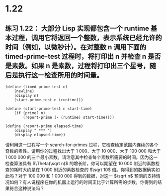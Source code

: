 # 1.22

## 练习 1.22： 大部分 Lisp 实现都包含一个 runtime 基本过程，调用它将返回一个整数，表示系统已经允许的时间（例如，以微秒计）。在对整数 n 调用下面的 timed-prime-test 过程时，将打印出 n 并检查 n 是否是素数。如果 n 是素数，过程将打印出三个星号，随后是执行这一检查所用的时间量。

```plain
(define (timed-prime-test n)
    (newline)
    (display n)
    (start-prime-test n (runtime)))

(define (start-prime-test n start-time)
    (if (prime? n)
        (report-prime (- (runtime) start-time))))

(define (report-prime elapsed-time)
    (display " *** ")
    (display elapsed-time))
```

请利用这一过程写一个 search-for-primes 过程，它检查给定范围内连续的各个奇数的素性。请用你的过程找出大于 1 000、大于 10 000、大于 100 000 和大于 1 000 000 的三个最小素数。请注意其中检查每个素数所需要的时间。因为这一检查算法具有 $\Theta(\sqrt n)$ 的增长阶，你可以期望在 10 000 附近的素数检查的耗时大约是在 1 000 附近的素数检查的 $\sqrt 10$ 倍。你得到的数据确实如此吗？对于 100 000 和 1 000 000 得到的数据，对这一 $\sqrt n$ 预测的支持情况如何？有人说程序在你的机器上运行的时间正比于计算所需的步数，你得到的结果符合这种说法吗？ 